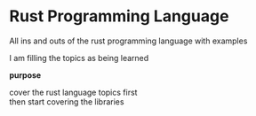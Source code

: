 # Rust Programming Language

All ins and outs of the rust programming language with examples

I am filling the topics as being learned  

**purpose**  

cover the rust language topics first  
then start covering the libraries  